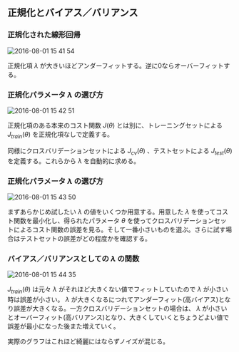 ## 正規化とバイアス／バリアンス

### 正規化された線形回帰

![2016-08-01 15 41 54](https://cloud.githubusercontent.com/assets/6447085/17285586/8a12cf3c-57fe-11e6-8dbe-482230a236c8.png)

正規化項 $\lambda$ が大きいほどアンダーフィットする。逆に0ならオーバーフィットする。

### 正規化パラメータ $\lambda$ の選び方

![2016-08-01 15 42 51](https://cloud.githubusercontent.com/assets/6447085/17285611/b1e6bc4e-57fe-11e6-9719-028d944a900a.png)

正規化項のある本来のコスト関数 $J(\theta)$ とは別に、トレーニングセットによる $J_{train}(\theta)$ を正規化項なしで定義する。

同様にクロスバリデーションセットによる $J_{cv}(\theta)$ 、テストセットによる $J_{test}(\theta)$ を定義する。これらから $\lambda$ を自動的に求める。

### 正規化パラメータ $\lambda$ の選び方

![2016-08-01 15 43 50](https://cloud.githubusercontent.com/assets/6447085/17285619/c3e26d94-57fe-11e6-8461-bebb8c37d6d7.png)

まずあらかじめ試したい $\lambda$ の値をいくつか用意する。用意した $\lambda$ を使ってコスト関数を最小化し、得られたパラメータ  $\theta$ を使ってクロスバリデーションセットによるコスト関数の誤差を見る。そして一番小さいものを選ぶ。さらに試す場合はテストセットの誤差がどの程度かを確認する。

### バイアス／バリアンスとしての $\lambda$ の関数

![2016-08-01 15 44 35](https://cloud.githubusercontent.com/assets/6447085/17285634/df3fed32-57fe-11e6-8661-ca6d62c3b215.png)

$J_{train}(\theta)$ は元々 $\lambda$ がそれほど大きくない値でフィットしていたので $\lambda$ が小さい時は誤差が小さい。 $\lambda$ が大きくなるにつれてアンダーフィット(高バイアス)となり誤差が大きくなる。一方クロスバリデーションセットの場合は、 $\lambda$ が小さいとオーバーフィット(高バリアンス)となり、大きくしていくとちょうどよい値で誤差が最小になった後また増えていく。

実際のグラフはこれほど綺麗にはならずノイズが混じる。
